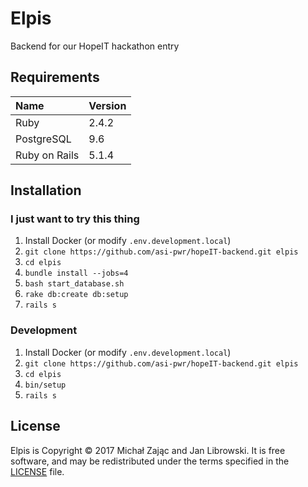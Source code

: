 # Elpis

Backend for our HopeIT hackathon entry

## Requirements

| Name | Version |
|:---------------------|:----------------------------------------|
| Ruby | 2.4.2 |
| PostgreSQL | 9.6 |
| Ruby on Rails | 5.1.4 |

## Installation

### I just want to try this thing

1. Install Docker (or modify `.env.development.local`)
2. `git clone https://github.com/asi-pwr/hopeIT-backend.git elpis`
3. `cd elpis`
4. `bundle install --jobs=4`
5. `bash start_database.sh`
6. `rake db:create db:setup`
7. `rails s`

### Development

1. Install Docker (or modify `.env.development.local`)
2. `git clone https://github.com/asi-pwr/hopeIT-backend.git elpis`
3. `cd elpis`
4. `bin/setup`
5. `rails s`

## License

Elpis is Copyright © 2017 Michał Zając and Jan Librowski. It is free
software, and may be redistributed under the terms specified in the
[LICENSE](/LICENSE) file.
